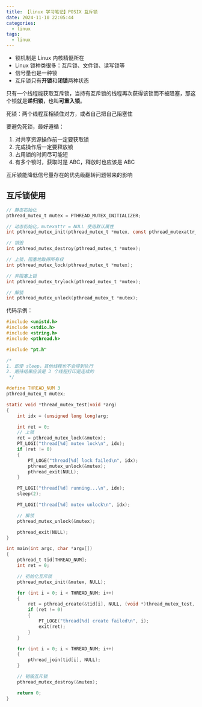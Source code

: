 ```yaml
---
title: 【linux 学习笔记】POSIX 互斥锁
date: 2024-11-10 22:05:44
categories:
  - linux
tags:
  - linux
---
```


* 锁机制是 Linux 内核精髓所在
* Linux 锁种类很多：互斥锁、文件锁、读写锁等
* 信号量也是一种锁
* 互斥锁只有**开锁**和**闭锁**两种状态

只有一个线程能获取互斥锁，当持有互斥锁的线程再次获得该锁而不被阻塞，那这个锁就是**递归锁**，也叫**可重入锁**。

死锁：两个线程互相锁住对方，或者自己把自己阻塞住

要避免死锁，最好遵循：
1. 对共享资源操作前一定要获取锁
2. 完成操作后一定要释放锁
3. 占用锁的时间尽可能短
4. 有多个锁时，获取时是 ABC，释放时也应该是 ABC

互斥锁能降低信号量存在的优先级翻转问题带来的影响

## 互斥锁使用

```c
// 静态初始化
pthread_mutex_t mutex = PTHREAD_MUTEX_INITIALIZER;

// 动态初始化，mutexattr = NULL 使用默认属性
int pthread_mutex_init(pthread_mutex_t *mutex, const pthread_mutexattr_t *mutexattr);

// 销毁
int pthread_mutex_destroy(pthread_mutex_t *mutex);

// 上锁，阻塞地取得所有权
int pthread_mutex_lock(pthread_mutex_t *mutex);

// 非阻塞上锁
int pthread_mutex_trylock(pthread_mutex_t *mutex);

// 解锁
int pthread_mutex_unlock(pthread_mutex_t *mutex);
```

代码示例：
```c
#include <unistd.h>
#include <stdio.h>
#include <string.h>
#include <pthread.h>

#include "pt.h"

/* 
1. 即使 sleep，其他线程也不会得到执行
2. 期待结果应该是 3 个线程打印是连续的
 */

#define THREAD_NUM 3
pthread_mutex_t mutex;

static void *thread_mutex_test(void *arg)
{
    int idx = (unsigned long long)arg;

    int ret = 0;
    // 上锁
    ret = pthread_mutex_lock(&mutex);
    PT_LOGI("thread[%d] mutex lock\n", idx);
    if (ret != 0)
    {
        PT_LOGE("thread[%d] lock failed\n", idx);
        pthread_mutex_unlock(&mutex);
        pthread_exit(NULL);
    }

    PT_LOGI("thread[%d] running...\n", idx);
    sleep(2);

    PT_LOGI("thread[%d] mutex unlock\n", idx);

    // 解锁
    pthread_mutex_unlock(&mutex);

    pthread_exit(NULL);
}

int main(int argc, char *argv[])
{
    pthread_t tid[THREAD_NUM];
    int ret = 0;

    // 初始化互斥锁
    pthread_mutex_init(&mutex, NULL);

    for (int i = 0; i < THREAD_NUM; i++)
    {
        ret = pthread_create(&tid[i], NULL, (void *)thread_mutex_test, (void *)(unsigned long long)i);
        if (ret != 0)
        {
            PT_LOGE("thread[%d] create failed\n", i);
            exit(ret);
        }
    }

    for (int i = 0; i < THREAD_NUM; i++)
    {
        pthread_join(tid[i], NULL);
    }

    // 销毁互斥锁
    pthread_mutex_destroy(&mutex);

    return 0;
}

```